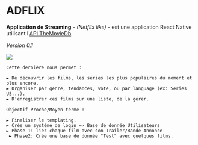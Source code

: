 # **ADFLIX**

**Application de Streaming** - *(Netflix like)* - est une application React Native utilisant l'[API TheMovieDb](https://www.themoviedb.org/). 


*Version 0.1*

![](https://media.giphy.com/media/LMnDyz62K5kXDiMW3t/giphy.gif)

```
Cette dernière nous permet :

► De découvrir les films, les séries les plus populaires du moment et plus encore.
► Organiser par genre, tendances, vote, ou par language (ex: Series US...).
► D'enregistrer ces films sur une liste, de la gérer.

Objectif Proche/Moyen terme :

► Finaliser le templating.
► Crée un système de login => Base de donnée Utilisateurs
► Phase 1: liez chaque film avec son Trailer/Bande Annonce
 ► Phase2: Crée une base de donnée "Test" avec quelques films.

```